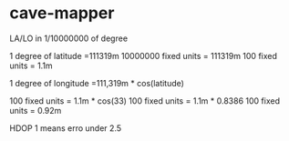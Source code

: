 # cave-mapper

LA/LO in 1/10000000 of degree

1 degree of latitude =111319m
10000000 fixed units = 111319m
100 fixed units = 1.1m



1 degree of longitude =111,319m * cos(latitude)

100 fixed units = 1.1m * cos(33)
100 fixed units = 1.1m * 0.8386
100 fixed units = 0.92m

HDOP 1 means erro under 2.5 
